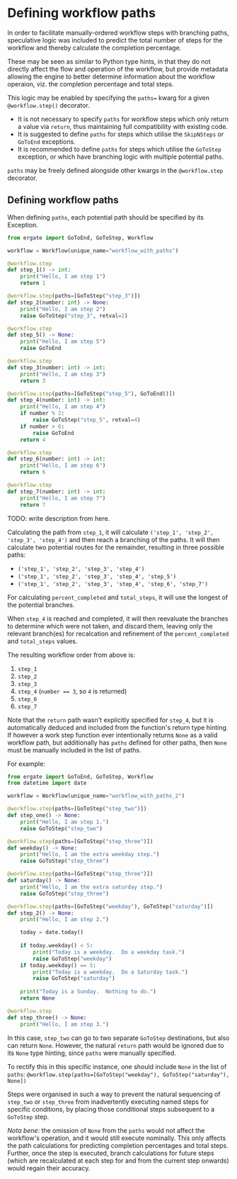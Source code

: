 # Defining workflow paths

In order to facilitate manually-ordered workflow steps with branching paths, speculative logic was included to predict 
the total number of steps for the workflow and thereby calculate the completion percentage.

These may be seen as similar to Python type hints, in that they do not directly affect the flow and operation of the 
workflow, but provide metadata allowing the engine to better determine information about the workflow operaion, viz. the
completion percentage and total steps.

This logic may be enabled by specifying the `paths=` kwarg for a given `@workflow.step()` decorator.

* It is not necessary to specify `paths` for workflow steps which only return a value via `return`, thus maintaining full compatibility with existing code.
* It is suggested to define `paths` for steps which utilise the `SkipNSteps` or `GoToEnd` exceptions. 
* It is recommended to define `paths` for steps which utilise the `GoToStep` exception, or which have branching logic with multiple potential paths.

`paths` may be freely defined alongside other kwargs in the `@workflow.step` decorator.

## Defining workflow paths
When defining `paths`, each potential path should be specified by its Exception.


```py title="workflow_with_paths.py"
from ergate import GoToEnd, GoToStep, Workflow

workflow = Workflow(unique_name="workflow_with_paths")

@workflow.step
def step_1() -> int:
    print("Hello, I am step 1")
    return 1

@workflow.step(paths=[GoToStep("step_3")])
def step_2(number: int) -> None:
    print("Hello, I am step 2")
    raise GoToStep("step_3", retval=2)

@workflow.step
def step_5() -> None:
    print("Hello, I am step 5")
    raise GoToEnd

@workflow.step
def step_3(number: int) -> int:
    print("Hello, I am step 3")
    return 3

@workflow.step(paths=[GoToStep("step_5"), GoToEnd()])
def step_4(number: int) -> int:
    print("Hello, I am step 4")
    if number % 2:
        raise GoToStep("step_5", retval=4)
    if number > 6:
        raise GoToEnd
    return 4

@workflow.step
def step_6(number: int) -> int:
    print("Hello, I am step 6")
    return 6

@workflow.step
def step_7(number: int) -> int:
    print("Hello, I am step 7")
    return 7
```

TODO: write description from here.

Calculating the path from `step_1`, it will calculate `('step_1', 'step_2', 'step_3', 'step_4')` and then reach a 
branching of the paths.  It will then calculate two potential routes for the remainder, resulting in three possible 
paths:

* `('step_1', 'step_2', 'step_3', 'step_4')`
* `('step_1', 'step_2', 'step_3', 'step_4', 'step_5')`
* `('step_1', 'step_2', 'step_3', 'step_4', 'step_6', 'step_7')`

For calculating `percent_completed` and `total_steps`, it will use the longest of the potential branches.

When `step_4` is reached and completed, it will then reevaluate the branches to determine which were not taken, and 
discard them, leaving only the relevant branch(es) for recalcation and refinement of the `percent_completed` and 
`total_steps` values.

The resulting workflow order from above is:

1. `step_1`
2. `step_2`
3. `step_3`
4. `step_4` (`number == 3`, so `4` is returned)
5. `step_6`
6. `step_7`

Note that the `return` path wasn't explicitly specified for `step_4`, but it is automatically deduced and included from
the function's return type hinting.  If however a work step function ever intentionally returns `None` as a valid 
workflow path, but additionally has `paths` defined for other paths, then `None` must be manually included in the list 
of paths.

For example:

```py title="workflow_with_paths_2.py"
from ergate import GoToEnd, GoToStep, Workflow
from datetime import date

workflow = Workflow(unique_name="workflow_with_paths_2")

@workflow.step(paths=[GoToStep("step_two")])
def step_one() -> None:
    print("Hello, I am step 1.")
    raise GoToStep("step_two")

@workflow.step(paths=[GoToStep("step_three")])
def weekday() -> None:
    print("Hello, I am the extra weekday step.")
    raise GoToStep("step_three")

@workflow.step(paths=[GoToStep("step_three")])
def saturday() -> None:
    print("Hello, I am the extra saturday step.")
    raise GoToStep("step_three")

@workflow.step(paths=[GoToStep("weekday"), GoToStep("saturday")])
def step_2() -> None:
    print("Hello, I am step 2.")

    today = date.today()
    
    if today.weekday() < 5:
        print("Today is a weekday.  Do a weekday task.")
        raise GoToStep("weekday")
    if today.weekday() == 5:
        print("Today is a weekday.  Do a Saturday task.")
        raise GoToStep("saturday")
        
    print("Today is a Sunday.  Nothing to do.")
    return None

@workflow.step
def step_three() -> None:
    print("Hello, I am step 3.")

```

In this case, `step_two` can go to two separate `GoToStep` destinations, but also can return `None`.  However, the 
natural `return` path would be ignored due to its `None` type hinting, since `paths` were manually specified.

To rectify this in this specific instance, one should include `None` in the list of `paths`: 
`@workflow.step(paths=[GoToStep("weekday"), GoToStep("saturday"), None])`

Steps were organised in such a way to prevent the natural sequencing of `step_two` or `step_three` from inadvertently 
executing named steps for specific conditions, by placing those conditional steps subsequent to a `GoToStep` step. 

_Nota bene_: the omission of `None` from the `paths` would not affect the workflow's operation, and it would still 
execute nominally.  This only affects the path calculations for predicting completion percentages and total steps.  
Further, once the step is executed, branch calculations for future steps (which are recalculated at each step for and 
from the current step onwards) would regain their accuracy.
